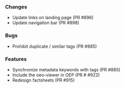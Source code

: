 ### Changes
- Update links on landing page (PR #896)
- Update navigation bar (PR #898)

### Bugs
- Prohibit duplicate / similar tags (PR #885)

### Features
- Synchronize metadata keywords with tags (PR #885)
- Include the oeo-viewer in OEP (PR # #922)
- Redesign factsheets (PR #915)

